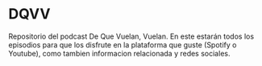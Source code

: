 # DQVV
Repositorio del podcast De Que Vuelan, Vuelan. En este estarán todos los episodios para que los disfrute en la plataforma que guste (Spotify o Youtube), como tambien informacion relacionada y redes sociales.
